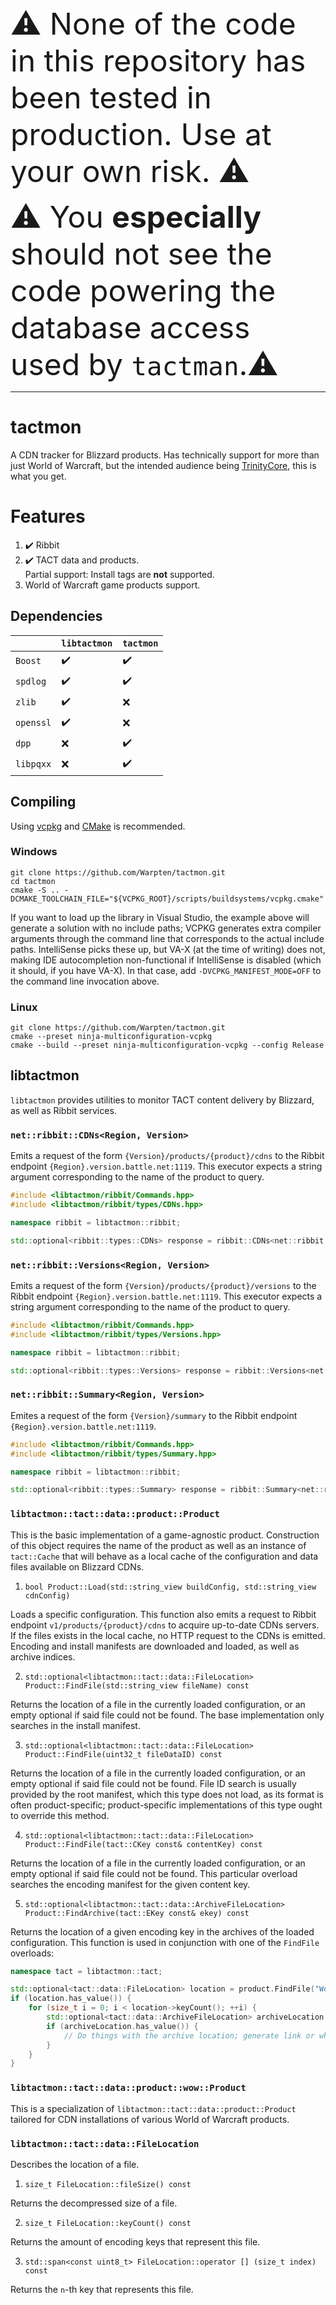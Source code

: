 <font size="7">
⚠️ None of the code in this repository has been tested in production. Use at your own risk. ⚠️
    
⚠️ You **especially** should not see the code powering the database access used by `tactman`.⚠️
</font>

<hr />

# tactmon

A CDN tracker for Blizzard products. Has technically support for more than just World of Warcraft, but the intended audience being [TrinityCore](http://github.com/TrinityCore), this is what you get.

# Features

1. ✔️ Ribbit
2. ✔️ TACT data and products.<br/>Partial support: Install tags are **not** supported.
3. World of Warcraft game products support.

## Dependencies

|                | `libtactmon` | `tactmon` |
|----------------|--------------|-----------|
| `Boost`        | ✔️ | ✔️ |
| `spdlog`       | ✔️ | ✔️ |
| `zlib`         | ✔️ | ❌ |
| `openssl`      | ✔️ | ❌ |
| `dpp`          | ❌ | ✔️ |
| `libpqxx`      | ❌ | ✔️ |

## Compiling

Using [vcpkg](https://vcpkg.io) and [CMake](https://www.cmake.org) is recommended.


### Windows
```
git clone https://github.com/Warpten/tactmon.git
cd tactmon
cmake -S .. -DCMAKE_TOOLCHAIN_FILE="${VCPKG_ROOT}/scripts/buildsystems/vcpkg.cmake"
```

If you want to load up the library in Visual Studio, the example above will generate a solution with no include paths; VCPKG generates extra compiler arguments through the command line that corresponds to the actual include paths. IntelliSense picks these up, but VA-X (at the time of writing) does not, making IDE autocompletion non-functional if IntelliSense is disabled (which it should, if you have VA-X). In that case, add `-DVCPKG_MANIFEST_MODE=OFF` to the command line invocation above.

### Linux
```
git clone https://github.com/Warpten/tactmon.git
cmake --preset ninja-multiconfiguration-vcpkg
cmake --build --preset ninja-multiconfiguration-vcpkg --config Release
```

## libtactmon

`libtactmon` provides utilities to monitor TACT content delivery by Blizzard, as well as Ribbit services.

### `net::ribbit::CDNs<Region, Version>`

Emits a request of the form `{Version}/products/{product}/cdns` to the Ribbit endpoint `{Region}.version.battle.net:1119`. This executor expects a string argument corresponding to the name of the product to query.

```cpp
#include <libtactmon/ribbit/Commands.hpp>
#include <libtactmon/ribbit/types/CDNs.hpp>

namespace ribbit = libtactmon::ribbit;

std::optional<ribbit::types::CDNs> response = ribbit::CDNs<net::ribbit::Region::EU>::Execute("wow");
```

### `net::ribbit::Versions<Region, Version>`

Emits a request of the form `{Version}/products/{product}/versions` to the Ribbit endpoint `{Region}.version.battle.net:1119`. This executor expects a string argument corresponding to the name of the product to query.

```cpp
#include <libtactmon/ribbit/Commands.hpp>
#include <libtactmon/ribbit/types/Versions.hpp>

namespace ribbit = libtactmon::ribbit;

std::optional<ribbit::types::Versions> response = ribbit::Versions<net::ribbit::Region::EU>::Execute("wow");
```

### `net::ribbit::Summary<Region, Version>`

Emites a request of the form `{Version}/summary` to the Ribbit endpoint `{Region}.version.battle.net:1119`.

```cpp
#include <libtactmon/ribbit/Commands.hpp>
#include <libtactmon/ribbit/types/Summary.hpp>

namespace ribbit = libtactmon::ribbit;

std::optional<ribbit::types::Summary> response = ribbit::Summary<net::ribbit::Region::EU>::Execute();
```

### `libtactmon::tact::data::product::Product`

This is the basic implementation of a game-agnostic product. Construction of this object requires the name of the product as well as an instance of `tact::Cache` that will behave as a local cache of the configuration and data files available on Blizzard CDNs.

1. `bool Product::Load(std::string_view buildConfig, std::string_view cdnConfig)`

Loads a specific configuration. This function also emits a request to Ribbit endpoint `v1/products/{product}/cdns` to acquire up-to-date CDNs servers. If the files exists in the local cache, no HTTP request to the CDNs is emitted. Encoding and install manifests are downloaded and loaded, as well as archive indices.

2. `std::optional<libtactmon::tact::data::FileLocation> Product::FindFile(std::string_view fileName) const`

Returns the location of a file in the currently loaded configuration, or an empty optional if said file could not be found. The base implementation only searches in the install manifest.

3. `std::optional<libtactmon::tact::data::FileLocation> Product::FindFile(uint32_t fileDataID) const`

Returns the location of a file in the currently loaded configuration, or an empty optional if said file could not be found. File ID search is usually provided by the root manifest, which this type does not load, as its format is often product-specific; product-specific implementations of this type ought to override this method.

4. `std::optional<libtactmon::tact::data::FileLocation> Product::FindFile(tact::CKey const& contentKey) const`

Returns the location of a file in the currently loaded configuration, or an empty optional if said file could not be found. This particular overload searches the encoding manifest for the given content key.

5. `std::optional<libtactmon::tact::data::ArchiveFileLocation> Product::FindArchive(tact::EKey const& ekey) const`

Returns the location of a given encoding key in the archives of the loaded configuration. This function is used in conjunction with one of the `FindFile` overloads:

```cpp
namespace tact = libtactmon::tact;

std::optional<tact::data::FileLocation> location = product.FindFile("Wow.exe");
if (location.has_value()) {
    for (size_t i = 0; i < location->keyCount(); ++i) {
        std::optional<tact::data::ArchiveFileLocation> archiveLocation = product.FindArchive((*location)[i]);
        if (archiveLocation.has_value()) {
            // Do things with the archive location; generate link or whatever, or just download it.
        }
    }
}
```

### `libtactmon::tact::data::product::wow::Product`

This is a specialization of `libtactmon::tact::data::product::Product` tailored for CDN installations of various World of Warcraft products.

### `libtactmon::tact::data::FileLocation`

Describes the location of a file.

1. `size_t FileLocation::fileSize() const`

Returns the decompressed size of a file.

2. `size_t FileLocation::keyCount() const`

Returns the amount of encoding keys that represent this file.

3. `std::span<const uint8_t> FileLocation::operator [] (size_t index) const`

Returns the `n`-th key that represents this file.

